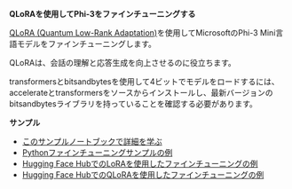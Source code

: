 **QLoRAを使用してPhi-3をファインチューニングする**

[QLoRA (Quantum Low-Rank Adaptation)](https://github.com/artidoro/qlora)を使用してMicrosoftのPhi-3 Mini言語モデルをファインチューニングします。

QLoRAは、会話の理解と応答生成を向上させるのに役立ちます。

transformersとbitsandbytesを使用して4ビットでモデルをロードするには、accelerateとtransformersをソースからインストールし、最新バージョンのbitsandbytesライブラリを持っていることを確認する必要があります。

**サンプル**
- [このサンプルノートブックで詳細を学ぶ](../../../../code/04.Finetuning/Phi_3_Inference_Finetuning.ipynb)
- [Pythonファインチューニングサンプルの例](../../../../code/04.Finetuning/FineTrainingScript.py)
- [Hugging Face HubでのLoRAを使用したファインチューニングの例](../../../../code/04.Finetuning/Phi-3-finetune-lora-python.ipynb)
- [Hugging Face HubでのQLoRAを使用したファインチューニングの例](../../../../code/04.Finetuning/Phi-3-finetune-qlora-python.ipynb)

